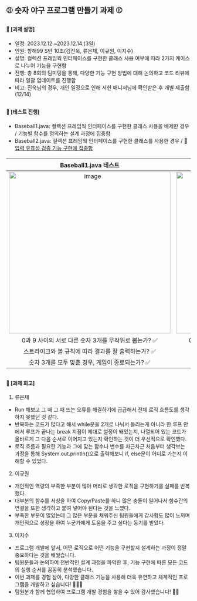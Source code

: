 ####
## ⚾️ 숫자 야구 프로그램 만들기 과제 ⚾️
####
#### 📌 [과제 설명]
- 일정: 2023.12.12.~2023.12.14.(3일)
- 인원: 항해99 S반 10조(김진욱, 류은채, 이규원, 이지수)
- 설명: 컬렉션 프레임웍 인터페이스를 구현한 클래스 사용 여부에 따라 2가지 케이스로 나누어 기능을 구현함
- 진행: 총 8회의 팀미팅을 통해, 다양한 기능 구현 방법에 대해 논의하고 코드 리뷰에 따라 일괄 업데이트를 진행함
- 비고: 진욱님의 경우, 개인 일정으로 인해 서현 매니저님께 확인받은 후 개별 제출함(12/14)
##
#### 📌 [테스트 진행]
- Baseball1.java: 컬렉션 프레임웍 인터페이스를 구현한 클래스 사용을 배제한 경우 / 기능별 함수를 정의하는 설계 과정에 집중함
- Baseball2.java: 컬렉션 프레임웍 인터페이스를 구현한 클래스를 사용한 경우 / 🔗 [입력 유효성 검증 기능 구현에 집중함](https://github.com/jisulee-shsf/hh99-SA/assets/109773795/c6b129bd-9286-4ad1-8aa8-b5778d26e10d)
####
|Baseball1.java 테스트|Baseball2.java 테스트|
|:---:|:---:|
|<img width="440" alt="image" src="https://github.com/jisulee-shsf/hh99-SA/assets/109773795/703bba16-53a8-4ad8-821a-e5bf3cd413c5">|<img width="440" alt="image" src="https://github.com/jisulee-shsf/hh99-SA/assets/109773795/e2abbede-64b1-4a33-99d3-4a3e89ae8f56">|
|0과 9 사이의 서로 다른 숫자 3개를 무작위로 뽑는가? ✅|0과 9 사이의 서로 다른 숫자 3개를 무작위로 뽑는가? ✅|
|스트라이크와 볼 규칙에 따라 결과를 잘 출력하는가? ✅|스트라이크와 볼 규칙에 따라 결과가 잘 출력하는가? ✅|
|숫자 3개를 모두 맞춘 경우, 게임이 종료되는가? ✅|숫자 3개를 모두 맞춘 경우, 게임이 종료되는가? ✅|
##
#### 📌 [과제 회고]
1. 류은채
- Run 해보고 그 때 그 때 뜨는 오류를 해결하기에 급급해서 전체 로직 흐름도를 생각하지 못했던 것 같다.
- 반복하는 코드가 많다고 해서 while문을 2개로 나눠서 돌리는게 아니라 한 루프 안에서 루프가 끝나는 break 지점이 제대로 설정이 돼있는지, 나열되어 있는 코드가 올바르게 그 다음 순서로 이어지고 있는지 확인하는 것이 더 우선적으로 확인했다.
- 로직 흐름과 필요한 기능과 그에 맞는 함수나 변수를 차근차근 처음부터 생각보는 과정을 통해 System.out.println()으로 출력해보니 if, else문이 어디로 가는지 이해할 수 있었다.
2. 이규원
- 개인적인 역량의 부족한 부분이 많아 머리로 생각한 로직을 구현하기를 실패를 반복했다.
- 대부분의 함수를 서칭을 하여 Copy/Paste를 하니 많은 충돌이 일어나서 함수간의 연결을 또한 생각하고 붙여 넣어야 된다는 것을 느꼈다.
- 부족한 부분이 많았는데 그 많은 부분을 채워주신 팀원들에게 감사함도 많이 느끼며 개인적으로 성장을 하여 누군가에게 도움을 주고 싶다는 동기를 받았다.
3. 이지수
- 프로그램 개발에 앞서, 어떤 로직으로 어떤 기능을 구현할지 설계하는 과정이 정말 중요하다는 것을 배웠습니다.
- 팀원분들과 논의하여 전반적인 설계 과정을 파악한 후, 기능 구현에 따른 모든 코드의 실행 순서를 꼼꼼히 분석했습니다.
- 이번 과제를 경험 삼아, 다양한 클래스 기능을 사용해 더욱 유연하고 체계적인 프로그램을 개발하고 싶습니다! 👩🏻‍💻
- 팀원분과 함께 협업하여 프로그램 개발 경험을 쌓을 수 있어 감사했습니다! 🙌🏻
####

